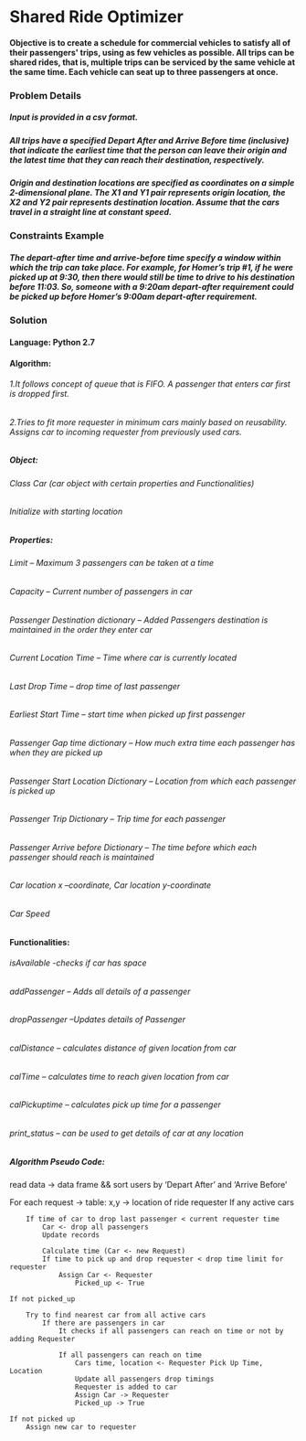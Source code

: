 # Shared Ride Optimizer

#### Objective is to create a schedule for commercial vehicles to satisfy all of their passengers' trips, using as few vehicles as possible. All trips can be shared rides, that is, multiple trips can be serviced by the same vehicle at the same time. Each vehicle can seat up to three passengers at once. 

### Problem Details  

##### Input is provided in a csv format. 

##### All trips have a specified Depart After and Arrive Before time (inclusive) that indicate the earliest time that the person can leave their origin and the latest time that they can reach their destination, respectively.

##### Origin and destination locations are specified as coordinates on a simple 2-dimensional plane. The X1 and Y1 pair represents origin location, the X2 and Y2 pair represents destination location. Assume that the cars travel in a straight line at constant speed.

### Constraints Example  

##### The depart-after time and arrive-before time specify a window within which the trip can take place. For example, for Homer’s trip #1, if he were picked up at 9:30, then there would still be time to drive to his destination before 11:03. So, someone with a 9:20am depart-after requirement could be picked up before Homer’s 9:00am depart-after requirement.   

### Solution  

#### Language: Python 2.7  

#### Algorithm:

###### 1.It follows concept of queue that is FIFO. A passenger that enters car first is dropped first.  
###### 2.Tries to fit more requester in minimum cars mainly based on reusability. Assigns car to incoming requester from previously used cars.  

##### Object:  
###### Class Car (car object with certain properties and Functionalities) 
###### Initialize with starting location 

##### Properties:  
###### Limit – Maximum 3 passengers can be taken at a time 
###### Capacity – Current number of passengers in car 
###### Passenger Destination dictionary – Added Passengers destination is maintained in the order they enter car 
###### Current Location Time – Time where car is currently located 
###### Last Drop Time – drop time of last passenger 
###### Earliest Start Time – start time when picked up first passenger 
###### Passenger Gap time dictionary – How much extra time each passenger has when they are picked up 
###### Passenger Start Location Dictionary – Location from which each passenger is picked up 
###### Passenger Trip Dictionary – Trip time for each passenger 
###### Passenger Arrive before Dictionary – The time before which each passenger should reach is maintained 
###### Car location x –coordinate,  Car location y-coordinate 
###### Car Speed 

#### Functionalities:  
###### isAvailable  -checks if car has space 
###### addPassenger – Adds all details of a passenger 
###### dropPassenger –Updates details of Passenger 
###### calDistance – calculates distance of given location from car 
###### calTime – calculates time to reach given location from car 
###### calPickuptime – calculates pick up time for a passenger 
###### print_status – can be used to get details of car at any location 
	

##### Algorithm Pseudo Code:
read data -> data frame && sort users by ‘Depart After’ and ‘Arrive Before’ 

For each request -> table: 
	x,y -> location of ride requester 
	If any active cars  

		If time of car to drop last passenger < current requester time 
			Car <- drop all passengers 
			Update records  
	
			Calculate time (Car <- new Request) 
			If time to pick up and drop requester < drop time limit for requester 
				Assign Car <- Requester 
					Picked_up <- True 
	
	If not picked_up 

		Try to find nearest car from all active cars 
			If there are passengers in car 
				It checks if all passengers can reach on time or not by adding Requester 

				If all passengers can reach on time 
					Cars time, location <- Requester Pick Up Time, Location 
					Update all passengers drop timings 
					Requester is added to car 
					Assign Car -> Requester 
					Picked_up -> True 	
	
	If not picked up 
		Assign new car to requester 


